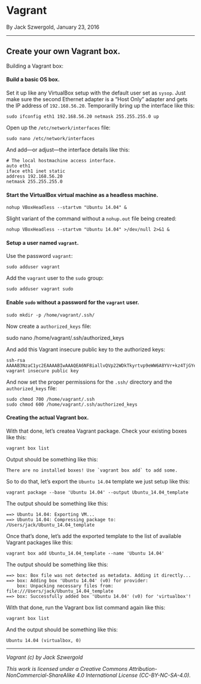 # Vagrant

By Jack Szwergold, January 23, 2016

***

## Create your own Vagrant box.

Building a Vagrant box:

#### Build a basic OS box.

Set it up like any VirtualBox setup with the default user set as `sysop`. Just make sure the second Ethernet adapter is a “Host Only” adapter and gets the IP address of `192.168.56.20`. Temporarilly bring up the interface like this:

    sudo ifconfig eth1 192.168.56.20 netmask 255.255.255.0 up
    
Open up the `/etc/network/interfaces` file:

	sudo nano /etc/network/interfaces

And add—or adjust—the interface details like this:

	# The local hostmachine access interface.
	auto eth1
	iface eth1 inet static
	address 192.168.56.20
	netmask 255.255.255.0

#### Start the VirtualBox virtual machine as a headless machine.

    nohup VBoxHeadless --startvm "Ubuntu 14.04" &

Slight variant of the command without a `nohup.out` file being created:

    nohup VBoxHeadless --startvm "Ubuntu 14.04" >/dev/null 2>&1 &

#### Setup a user named `vagrant`.

Use the password `vagrant`:

    sudo adduser vagrant

Add the `vagrant` user to the `sudo` group:

    sudo adduser vagrant sudo

#### Enable `sudo` without a password for the `vagrant` user.

	sudo mkdir -p /home/vagrant/.ssh/

Now create a `authorized_keys` file:

   sudo nano /home/vagrant/.ssh/authorized_keys

And add this Vagrant insecure public key to the authorized keys:

	ssh-rsa AAAAB3NzaC1yc2EAAAABIwAAAQEA6NF8iallvQVp22WDkTkyrtvp9eWW6A8YVr+kz4TjGYe7gHzIw+niNltGEFHzD8+v1I2YJ6oXevct1YeS0o9HZyN1Q9qgCgzUFtdOKLv6IedplqoPkcmF0aYet2PkEDo3MlTBckFXPITAMzF8dJSIFo9D8HfdOV0IAdx4O7PtixWKn5y2hMNG0zQPyUecp4pzC6kivAIhyfHilFR61RGL+GPXQ2MWZWFYbAGjyiYJnAmCP3NOTd0jMZEnDkbUvxhMmBYSdETk1rRgm+R4LOzFUGaHqHDLKLX+FIPKcF96hrucXzcWyLbIbEgE98OHlnVYCzRdK8jlqm8tehUc9c9WhQ== vagrant insecure public key

And now set the proper permissions for the `.ssh/` directory and the `authorized_keys` file:

    sudo chmod 700 /home/vagrant/.ssh
    sudo chmod 600 /home/vagrant/.ssh/authorized_keys

#### Creating the actual Vagrant box.

With that done, let’s createa Vagrant package. Check your existing boxes like this:

	vagrant box list

Output should be something like this:

	There are no installed boxes! Use `vagrant box add` to add some.

So to do that, let’s export the `Ubuntu 14.04` template we just setup like this:

	vagrant package --base 'Ubuntu 14.04' --output Ubuntu_14.04_template

The output should be something like this:

	==> Ubuntu 14.04: Exporting VM...
	==> Ubuntu 14.04: Compressing package to: /Users/jack/Ubuntu_14.04_template

Once that’s done, let’s add the exported template to the list of available Vagrant packages like this: 

    vagrant box add Ubuntu_14.04_template --name 'Ubuntu 14.04'

The output should be something like this:

	==> box: Box file was not detected as metadata. Adding it directly...
	==> box: Adding box 'Ubuntu 14.04' (v0) for provider: 
	    box: Unpacking necessary files from: file:///Users/jack/Ubuntu_14.04_template
	==> box: Successfully added box 'Ubuntu 14.04' (v0) for 'virtualbox'!

With that done, run the Vagrant box list command again like this:

    vagrant box list

And the output should be something like this:

	Ubuntu 14.04 (virtualbox, 0)

***

*Vagrant (c) by Jack Szwergold*

*This work is licensed under a Creative Commons Attribution-NonCommercial-ShareAlike 4.0 International License (CC-BY-NC-SA-4.0).*
